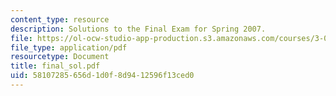 ```yaml
---
content_type: resource
description: Solutions to the Final Exam for Spring 2007.
file: https://ol-ocw-studio-app-production.s3.amazonaws.com/courses/3-052-nanomechanics-of-materials-and-biomaterials-spring-2007/58107285656d1d0f8d9412596f13ced0_final_sol.pdf
file_type: application/pdf
resourcetype: Document
title: final_sol.pdf
uid: 58107285-656d-1d0f-8d94-12596f13ced0
---
```

